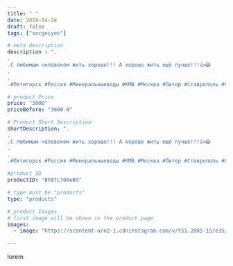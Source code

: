 ```yaml
---
title: " "
date: 2018-04-24
draft: false
tags: ["sergeiyes"]

# meta description
description : ".
.
.С любимым человеком жить хорошо!!! А хорошо жить ещё лучше!!!👍😂
.
.
.#Пятигорск #Россия #Минеральныеводы #КМВ #Москва #Питер #Ставрополь #Сочи #Симферополь"

# product Price
price: "3000"
priceBefore: "3600.0"

# Product Short Description
shortDescription: ".
.
.С любимым человеком жить хорошо!!! А хорошо жить ещё лучше!!!👍😂
.
.
.#Пятигорск #Россия #Минеральныеводы #КМВ #Москва #Питер #Ставрополь #Сочи #Симферополь #Севастополь #СКФО #УФО #Анапа #Краснодар #Екатеринбург #Челябинск #Ессентуки #Железноводск #Кисловодск #бизнес #Ростовнадону #Владикавказ #Нижнийновгород #sergeystar #nl_int #biznes #бизнесидея  #Волгоград #churslabs #sergeistar"

#product ID
productID: "Bh8Tc70AeBd"

# type must be "products"
type: "products"

# product Images
# first image will be shown in the product page
images:
  - image: "https://scontent-arn2-1.cdninstagram.com/v/t51.2885-15/e35/30603730_205345286728319_1234165767402946560_n.jpg?se=7&tp=1&_nc_ht=scontent-arn2-1.cdninstagram.com&_nc_cat=111&_nc_ohc=FWWjt6_hwt0AX-kmSs2&ccb=7-4&oh=a011955a3177c14e98c87c41f5c22219&oe=60850843&_nc_sid=86f79a&ig_cache_key=MTc2NDM3MDcwNTI3NDc1NzIxMw%3D%3D.2-ccb7-4"

---
```

lorem
